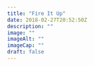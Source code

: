 ```yaml
---
title: "Fire It Up"
date: 2018-02-27T20:52:50Z
description: ""
image: ""
imageAlt: ""
imageCap: ""
draft: false
---
```


